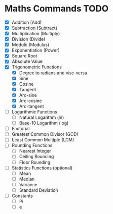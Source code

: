 # Maths Commands TODO

- [x] Addition (Add)
- [x] Subtraction (Subtract)
- [x] Multiplication (Multiply)
- [x] Division (Divide)
- [x] Modulo (Modulus)
- [x] Exponentiation (Power)
- [x] Square Root
- [x] Absolute Value
- [x] Trigonometric Functions
    - [x] Degree to radians and vise-versa 
    - [x] Sine
    - [x] Cosine
    - [x] Tangent
    - [x] Arc-sine
    - [x] Arc-cosine
    - [x] Arc-tangent
- [ ] Logarithmic Functions
    - [ ] Natural Logarithm (ln)
    - [ ] Base-10 Logarithm (log)
- [ ] Factorial
- [ ] Greatest Common Divisor (GCD)
- [ ] Least Common Multiple (LCM)
- [ ] Rounding Functions
    - [ ] Nearest Integer
    - [ ] Ceiling Rounding
    - [ ] Floor Rounding
- [ ] Statistics Functions (optional)
    - [ ] Mean
    - [ ] Median
    - [ ] Variance
    - [ ] Standard Deviation
- [ ] Constants
  - [ ] PI
  - [ ] e
